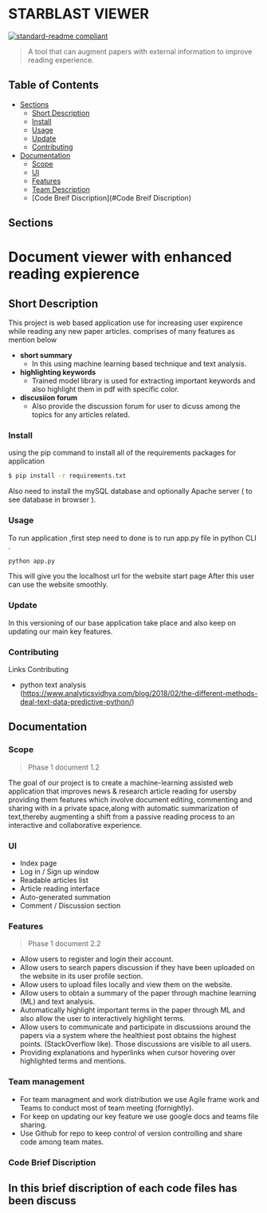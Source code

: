 # STARBLAST VIEWER

[![standard-readme compliant](https://img.shields.io/badge/readme%20style-standard-brightgreen.svg?style=flat-square)](https://github.com/RichardLitt/standard-readme)

> A tool that can augment papers with external information to improve reading experience.

## Table of Contents

- [Sections](#sections)
  - [Short Description](#short-description)
  - [Install](#install)
  - [Usage](#usage)
  - [Update](#update)
  - [Contributing](#contributing)
- [Documentation](#documentation)
  - [Scope](#scope) 
  - [UI](#ui)
  - [Features](#features)
  - [Team Description](#team-description)
  - [Code Breif Discription](#Code Breif Discription)

## Sections
### <h1> Document viewer with enhanced reading expierence </h1>


## Short Description 
 This project is web based application use for increasing user expirence while reading any new paper articles. 
 comprises of many features as mention below 

- <b>short summary </b>
   - In this using machine learning based technique and text analysis.
- <b> highlighting keywords </b>
   - Trained model library is used for  extracting important keywords and also highlight them in pdf with specific color. 
- <b> discusiion forum </b>
   - Also provide the discussion forum for user to dicuss among the topics for any articles related.


### Install 

using the pip command to install all of the requirements packages  for application 
``` bash
$ pip install -r requirements.txt
```
Also need to install the mySQL database and optionally Apache server ( to see database in browser ).


### Usage 

To run application ,first step need to done is to run app.py file in python CLI .
``` bash 
python app.py
```
This will give you the localhost url for the website start page 
After this user can use the website smoothly.


### Update
In this versioning of our base application take place and also keep on updating our main key features. 

### Contributing
Links Contributing 
- python text analysis (https://www.analyticsvidhya.com/blog/2018/02/the-different-methods-deal-text-data-predictive-python/)


## Documentation

### Scope
>Phase 1 document 1.2  

The goal of our project is to create a machine-learning assisted web application that improves news & research article reading for usersby providing them features which involve document editing, commenting and sharing with in a private space,along with automatic summarization of text,thereby augmenting a shift from a passive reading process to an interactive and collaborative experience.

### UI
- Index page  
- Log in / Sign up window  
- Readable articles list  
- Article reading interface  
- Auto-generated summation  
- Comment / Discussion section  

### Features
>Phase 1 document 2.2  

- Allow users to register and login their account.  
- Allow users to search papers discussion if they have been uploaded on the website in its user profile section.  
- Allow users to upload files locally and view them on the website.  
- Allow users to obtain a summary of the paper through machine learning (ML) and text analysis.  
- Automatically highlight important terms in the paper through ML and also allow the user to interactively highlight terms.  
- Allow users to communicate and participate in discussions around the papers via a system where the healthiest post obtains the highest points. (StackOverflow like). Those discussions are visible to all users.  
- Providing explanations and hyperlinks when cursor hovering over highlighted terms and  mentions.

### Team management
 - For team managment and work distribution we use Agile frame work and Teams to conduct most of team meeting (fornightly).
 - For keep on updating our key feature we use google docs and teams file sharing.
 - Use Github for repo to keep control of version controlling and share code among team mates.

### Code Brief Discription
In this brief discription of each code files has been discuss
- 
